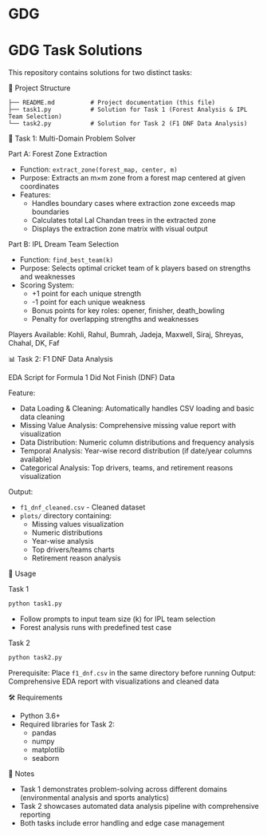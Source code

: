 # GDG
# GDG Task Solutions

This repository contains solutions for two distinct tasks:

📁 Project Structure

```
├── README.md          # Project documentation (this file)
├── task1.py           # Solution for Task 1 (Forest Analysis & IPL Team Selection)
└── task2.py           # Solution for Task 2 (F1 DNF Data Analysis)
```

🎯 Task 1: Multi-Domain Problem Solver

Part A: Forest Zone Extraction
- Function: `extract_zone(forest_map, center, m)`
- Purpose: Extracts an m×m zone from a forest map centered at given coordinates
- Features:
  - Handles boundary cases where extraction zone exceeds map boundaries
  - Calculates total Lal Chandan trees in the extracted zone
  - Displays the extraction zone matrix with visual output

Part B: IPL Dream Team Selection
- Function: `find_best_team(k)`
- Purpose: Selects optimal cricket team of k players based on strengths and weaknesses
- Scoring System:
  - +1 point for each unique strength
  - -1 point for each unique weakness
  - Bonus points for key roles: opener, finisher, death_bowling
  - Penalty for overlapping strengths and weaknesses

Players Available: Kohli, Rahul, Bumrah, Jadeja, Maxwell, Siraj, Shreyas, Chahal, DK, Faf

📊 Task 2: F1 DNF Data Analysis

EDA Script for Formula 1 Did Not Finish (DNF) Data

Feature:
- Data Loading & Cleaning: Automatically handles CSV loading and basic data cleaning
- Missing Value Analysis: Comprehensive missing value report with visualization
- Data Distribution: Numeric column distributions and frequency analysis
- Temporal Analysis: Year-wise record distribution (if date/year columns available)
- Categorical Analysis: Top drivers, teams, and retirement reasons visualization

Output:
- `f1_dnf_cleaned.csv` - Cleaned dataset
- `plots/` directory containing:
  - Missing values visualization
  - Numeric distributions
  - Year-wise analysis
  - Top drivers/teams charts
  - Retirement reason analysis


🚀 Usage

Task 1
```bash
python task1.py
```
- Follow prompts to input team size (k) for IPL team selection
- Forest analysis runs with predefined test case

Task 2
```bash
python task2.py
```
Prerequisite: Place `f1_dnf.csv` in the same directory before running
Output: Comprehensive EDA report with visualizations and cleaned data

🛠 Requirements

- Python 3.6+
- Required libraries for Task 2:
  - pandas
  - numpy
  - matplotlib
  - seaborn

📝 Notes

- Task 1 demonstrates problem-solving across different domains (environmental analysis and sports analytics)
- Task 2 showcases automated data analysis pipeline with comprehensive reporting
- Both tasks include error handling and edge case management